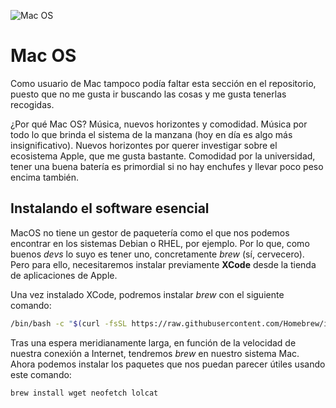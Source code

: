 ![Mac OS](https://img.shields.io/badge/Mac%20OS-000000?style=for-the-badge&logo=apple&logoColor=F0F0F0)

# Mac OS

Como usuario de Mac tampoco podía faltar esta sección en el repositorio, puesto que no me gusta ir buscando las cosas y me gusta tenerlas recogidas. 

¿Por qué Mac OS? Música, nuevos horizontes y comodidad. Música por todo lo que brinda el sistema de la manzana (hoy en día es algo más insignificativo). Nuevos horizontes por querer investigar sobre el ecosistema Apple, que me gusta bastante. Comodidad por la universidad, tener una buena batería es primordial si no hay enchufes y llevar poco peso encima también.

## Instalando el software esencial

MacOS no tiene un gestor de paquetería como el que nos podemos encontrar en los sistemas Debian o RHEL, por ejemplo. Por lo que, como buenos _devs_ lo suyo es tener uno, concretamente _brew_ (sí, cervecero). Pero para ello, necesitaremos instalar previamente **XCode** desde la tienda de aplicaciones de Apple.

Una vez instalado XCode, podremos instalar _brew_ con el siguiente comando:

```zsh
/bin/bash -c "$(curl -fsSL https://raw.githubusercontent.com/Homebrew/install/HEAD/install.sh)"
```

Tras una espera meridianamente larga, en función de la velocidad de nuestra conexión a Internet, tendremos _brew_ en nuestro sistema Mac. Ahora podemos instalar los paquetes que nos puedan parecer útiles usando este comando:

```zsh
brew install wget neofetch lolcat
```
